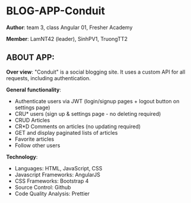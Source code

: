 ﻿# BLOG-APP-Conduit
**Author**: team 3, class Angular 01, Fresher Academy

**Member**: LamNT42 (leader), SinhPV1, TruongTT2


## ABOUT APP:

  **Over view**: 
  "Conduit" is a social blogging site. It uses a custom API for all requests, including authentication.
  
  **General functionality**: 
  * Authenticate users via JWT (login/signup pages + logout button on settings page)
  * CRU* users (sign up & settings page - no deleting required)
  * CRUD Articles
  * CR*D Comments on articles (no updating required)
  * GET and display paginated lists of articles
  * Favorite articles
  * Follow other users

  **Technology**:
  * Languages: HTML, JavaScript, CSS
  * Javascript Frameworks: AngularJS
  * CSS Frameworks: Bootstrap 4
  * Source Control: Github
  * Code Quality Analysis: Prettier